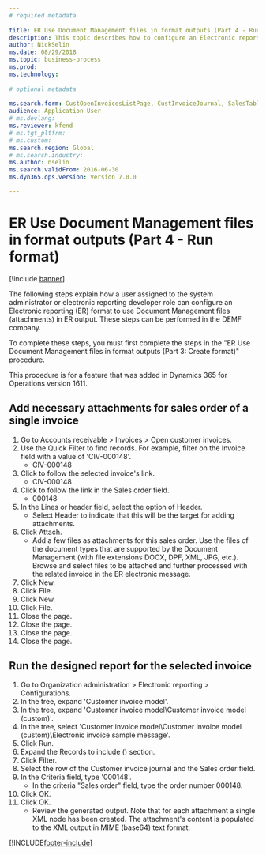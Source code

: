 ```yaml
--- 
# required metadata 
 
title: ER Use Document Management files in format outputs (Part 4 - Run format)
description: This topic describes how to configure an Electronic reporting format to use Document Management files in ER output. (Part 4)
author: NickSelin
ms.date: 08/29/2018
ms.topic: business-process 
ms.prod:  
ms.technology:  
 
# optional metadata 
 
ms.search.form: CustOpenInvoicesListPage, CustInvoiceJournal, SalesTable, ERSolutionTable  
audience: Application User 
# ms.devlang:  
ms.reviewer: kfend
# ms.tgt_pltfrm:  
# ms.custom:  
ms.search.region: Global
# ms.search.industry: 
ms.author: nselin
ms.search.validFrom: 2016-06-30 
ms.dyn365.ops.version: Version 7.0.0

---
```

# ER Use Document Management files in format outputs (Part 4 - Run format)

[!include [banner](../../includes/banner.md)]

The following steps explain how a user assigned to the system administrator or electronic reporting developer role can configure an Electronic reporting (ER) format to use Document Management files (attachments) in ER output. These steps can be performed in the DEMF company.

To complete these steps, you must first complete the steps in the "ER Use Document Management files in format outputs (Part 3: Create format)" procedure.

This procedure is for a feature that was added in Dynamics 365 for Operations version 1611.


## Add necessary attachments for sales order of a single invoice
1. Go to Accounts receivable > Invoices > Open customer invoices.
2. Use the Quick Filter to find records. For example, filter on the Invoice field with a value of 'CIV-000148'.
    * CIV-000148  
3. Click to follow the selected invoice's link.
    * CIV-000148  
4. Click to follow the link in the Sales order field.
    * 000148  
5. In the Lines or header field, select the option of Header.
    * Select Header to indicate that this will be the target for adding attachments.  
6. Click Attach.
    * Add a few files as attachments for this sales order. Use the files of the document types that are supported by the Document Management (with file extensions DOCX, DPF, XML, JPG, etc.). Browse and select files to be attached and further processed with the related invoice in the ER electronic message.  
7. Click New.
8. Click File.
9. Click New.
10. Click File.
11. Close the page.
12. Close the page.
13. Close the page.
14. Close the page.

## Run the designed report for the selected invoice
1. Go to Organization administration > Electronic reporting > Configurations.
2. In the tree, expand 'Customer invoice model'.
3. In the tree, expand 'Customer invoice model\Customer invoice model (custom)'.
4. In the tree, select 'Customer invoice model\Customer invoice model (custom)\Electronic invoice sample message'.
5. Click Run.
6. Expand the Records to include () section.
7. Click Filter.
8. Select the row of the Customer invoice journal and the Sales order field.
9. In the Criteria field, type '000148'.
    * In the criteria "Sales order" field, type the order number 000148.  
10. Click OK.
11. Click OK.
    * Review the generated output. Note that for each attachment a single XML node has been created. The attachment's content is populated to the XML output in MIME (base64) text format.  



[!INCLUDE[footer-include](../../../../includes/footer-banner.md)]